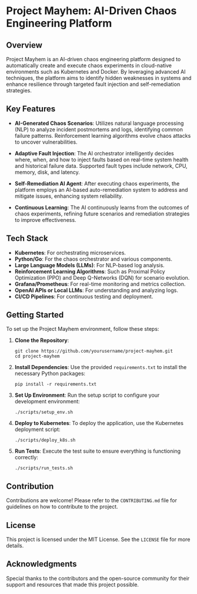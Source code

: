 # Project Mayhem: AI-Driven Chaos Engineering Platform

## Overview

Project Mayhem is an AI-driven chaos engineering platform designed to automatically create and execute chaos experiments in cloud-native environments such as Kubernetes and Docker. By leveraging advanced AI techniques, the platform aims to identify hidden weaknesses in systems and enhance resilience through targeted fault injection and self-remediation strategies.

## Key Features

- **AI-Generated Chaos Scenarios**: Utilizes natural language processing (NLP) to analyze incident postmortems and logs, identifying common failure patterns. Reinforcement learning algorithms evolve chaos attacks to uncover vulnerabilities.

- **Adaptive Fault Injection**: The AI orchestrator intelligently decides where, when, and how to inject faults based on real-time system health and historical failure data. Supported fault types include network, CPU, memory, disk, and latency.

- **Self-Remediation AI Agent**: After executing chaos experiments, the platform employs an AI-based auto-remediation system to address and mitigate issues, enhancing system reliability.

- **Continuous Learning**: The AI continuously learns from the outcomes of chaos experiments, refining future scenarios and remediation strategies to improve effectiveness.

## Tech Stack

- **Kubernetes**: For orchestrating microservices.
- **Python/Go**: For the chaos orchestrator and various components.
- **Large Language Models (LLMs)**: For NLP-based log analysis.
- **Reinforcement Learning Algorithms**: Such as Proximal Policy Optimization (PPO) and Deep Q-Networks (DQN) for scenario evolution.
- **Grafana/Prometheus**: For real-time monitoring and metrics collection.
- **OpenAI APIs or Local LLMs**: For understanding and analyzing logs.
- **CI/CD Pipelines**: For continuous testing and deployment.

## Getting Started

To set up the Project Mayhem environment, follow these steps:

1. **Clone the Repository**:
   ```
   git clone https://github.com/yourusername/project-mayhem.git
   cd project-mayhem
   ```

2. **Install Dependencies**:
   Use the provided `requirements.txt` to install the necessary Python packages:
   ```
   pip install -r requirements.txt
   ```

3. **Set Up Environment**:
   Run the setup script to configure your development environment:
   ```
   ./scripts/setup_env.sh
   ```

4. **Deploy to Kubernetes**:
   To deploy the application, use the Kubernetes deployment script:
   ```
   ./scripts/deploy_k8s.sh
   ```

5. **Run Tests**:
   Execute the test suite to ensure everything is functioning correctly:
   ```
   ./scripts/run_tests.sh
   ```

## Contribution

Contributions are welcome! Please refer to the `CONTRIBUTING.md` file for guidelines on how to contribute to the project.

## License

This project is licensed under the MIT License. See the `LICENSE` file for more details.

## Acknowledgments

Special thanks to the contributors and the open-source community for their support and resources that made this project possible.